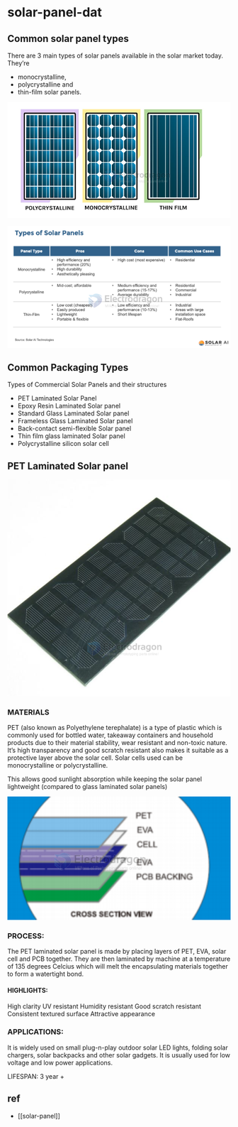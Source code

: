 
# solar-panel-dat


## Common solar panel types 

There are 3 main types of solar panels available in the solar market today. They’re 
- monocrystalline, 
- polycrystalline and 
- thin-film solar panels. 

![](2024-01-16-18-40-30.png)

![](2024-01-16-18-41-04.png)

## Common Packaging Types 

Types of Commercial Solar Panels and their structures 
- PET Laminated Solar Panel 
- Epoxy Resin Laminated Solar panel 
- Standard Glass Laminated Solar panel 
- Frameless Glass Laminated Solar panel 
- Back-contact semi-flexible Solar panel 
- Thin film glass laminated Solar panel 
- Polycrystalline silicon solar cell

## PET Laminated Solar panel

![](2024-01-16-18-26-46.png)

### MATERIALS

PET (also known as Polyethylene terephalate) is a type of plastic which is commonly used for bottled water, takeaway containers and household products due to their material stability, wear resistant and non-toxic nature. It’s high transparency and good scratch resistant also makes it suitable as a protective layer above the solar cell. Solar cells used can be monocrystalline or polycrystalline.

This allows good sunlight absorption while keeping the solar panel lightweight (compared to glass laminated solar panels)

![](2024-01-16-18-26-15.png)

### PROCESS:

The PET laminated solar panel is made by placing layers of PET, EVA, solar cell and PCB together. They are then laminated by machine at a temperature of 135 degrees Celcius which will melt the encapsulating materials together to form a watertight bond.

#### HIGHLIGHTS:

High clarity
UV resistant
Humidity resistant
Good scratch resistant
Consistent textured surface
Attractive appearance

### APPLICATIONS:

It is widely used on small plug-n-play outdoor solar LED lights, folding solar chargers, solar backpacks and other solar gadgets. It is usually used for low voltage and low power applications.

LIFESPAN: 3 year +


## ref 

- [[solar-panel]]